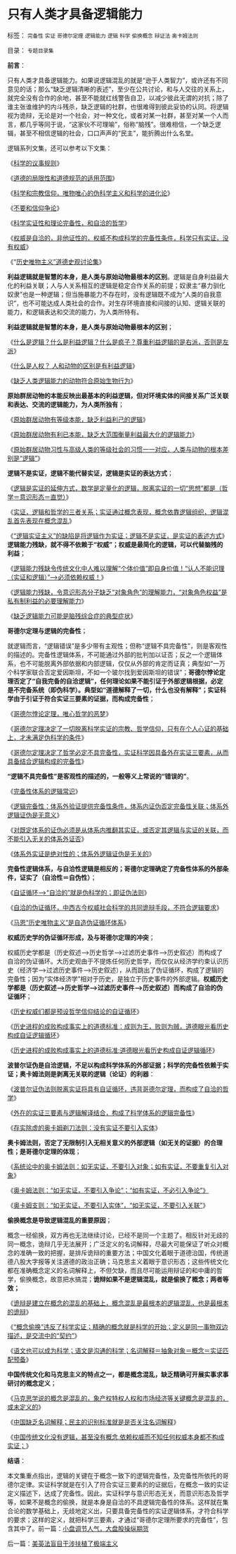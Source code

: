 # 只有人类才具备逻辑能力

标签： `完备性` `实证` `哥德尔定理` `逻辑能力` `逻辑` `科学` `偷换概念` `辩证法` `奥卡姆法则` 

目录： `专题目录集`

**前言**：

只有人类才具备逻辑能力。如果说逻辑混乱的就是“逊于人类智力”，或许还有不同意见的话；那么“缺乏逻辑清晰的表述”，至少在公共讨论，和与人交往的关系上，就完全没有合作的余地，甚至不能就红线警告自卫，以减少彼此无谓的对抗；除了谁主张谁维护的内斗残杀，缺乏逻辑的社群，也很难得到彼此妥协的认同。将逻辑视为诡辩，无论是对一个社会，对一种文化，或者对某一社群，甚至对某一个人而言，都几乎等同于说，“这家伙不可理喻”，俗称“脑残”。很难相信，一个缺乏逻辑，甚至不相信逻辑的社会，口口声声的“民主”，能折腾出什么名堂。



逻辑系列文集，还可以参考以下文集：

《[科学的议事规则](../../../2009/6/17/民主就是科学的议事规则.md)》

《[道德的局限性和道德规范的适用范围](../../../2009/11/19/道德的局限性和道德规范的适用范围.md)》

《[科学和宗教信仰，唯物唯心的伪科学主义和科学的进化论](../../../2009/11/27/科学，信仰，唯物唯心的主义，和进化论.md)》

《[不要和信仰争论](../../../2009/12/14/和猪打架，和信念争论（不是信仰）.md)》

《[科学实证性和理论完备性，和自洽的哲学](../../../2009/12/22/什么是科学？科学实证性和理论和哲学.md)》

《[权威是自洽的，非他证性的，权威不构成科学的完备性条件，科学只有实证，没有权威](../../../2010/1/10/科学的权威和权威的“科学”.md)》

《“[历史唯物主义”道德史观讨论集](../../../2010/6/6/“历史唯物主义”道德史观讨论集.md)》

**利益逻辑就是智慧的本身，是人类与原始动物最根本的区别**。逻辑是自身利益最大化的利益关联；人与人关系相互的逻辑是稳定合作关系的前提；奴隶主“暴力驯化奴隶”也是一种逻辑；但当施暴能力不存在时，没有逻辑既不成为“人类的自我意识”，也不可能达成人类社会的合作。对生存环境直接和间接的认知、逻辑关联的能力，和逻辑表达和交流的能力，为人类所特有。

**利益逻辑就是智慧的本身，是人类与原始动物最根本的区别**；

《[什么是逻辑？什么是利益逻辑？什么是疯子？尊重利益逻辑的是右派，否则是左派](../../../2011/1/31/什么是正义？逻辑？和疯子！.md)》

《[什么是人权？
人和动物的区别是有利益逻辑](../../../2011/1/31/人和动物的区别及人权和利益逻辑.md)》

《[缺乏人类逻辑能力的动物符合原始生物行为](../../../2011/2/3/人科动物的生物行为分析和进化规律.md)》



**原始群居动物的本能反映出最基本的利益逻辑，但对环境实体的间接关系广泛关联和表达、交流的逻辑能力，为人类所独有**；

《[原始群居动物有等级本能，缺乏利益利己的逻辑](../../../2011/1/30/狼的斗牙和狗的斗嘴.md)》

《[原始群居动物有利已本能，缺乏大范围衡量利益最大化的逻辑能力](../../../2011/1/30/原始群居动物的人类行为.md)》

《[原始群居动物习性与高级人类的等级社会的习惯一一对应，人类与动物的根本差别是“逻辑”](../../../2011/2/18/言论自由的许可证审批和批判.md)》

**逻辑不是实证，逻辑不能代替实证，逻辑是实证的表达方式**；

《[逻辑是实证的延伸方式，数学是定量化的逻辑，脱离实证的一切“思想”都是（哲学＝意识形态＝直觉）](../../../2011/2/3/逻辑是实证的延伸方式，数学是定量化的逻辑.md)》

《[实证，逻辑和哲学的三者关系；实证通过概念表现，概念依靠逻辑组织，逻辑混乱首先表现在概念混乱](../../../2010/6/27/伟大领袖和古色古香的僭主文化.md)》

《[“逻辑实证主义”的缺陷是将逻辑作为实证；逻辑不是实证，是实证的表述方式](../../../2010/6/22/中国仍是一个理性主义的社会.md)》**逻辑能力残缺，就不得不依赖于“权威”；权威是最简化的逻辑，可以代替脑残的利益**；

《[逻辑能力残缺令传统文化中人难以理解“个体价值”即自身价值！“认人不能识理（实证和逻辑）”——>必须依赖权威！](../../../2010/10/16/逻辑能力残缺令中国文化依赖权威；青睐洋权威；.md)》

《[逻辑能力残缺，令意识形态分子缺乏“对象角色”的理解能力，“对象角色权益”是私有制利益的必要理解能力](../../../2010/10/15/“对象角色权益”是私有制利益的必要理解能力.md)》

《[缺乏逻辑能力可能是脑残综合症的典型症状](../../../2011/1/28/缺乏逻辑能力可能是脑残综合症的典型症状.md)》



**哥德尔定理与逻辑的完备性**；

就逻辑而言，“逻辑错误”是多少带有主观性；但称“逻辑不具完备性”，则是客观性的描述的。完备性逻辑体系，不可能通过外部的批判加以证否；反之一个逻辑体系，也不可能脱离外部依据和内部逻辑，仅仅从外部的肯定而证真；典型如“一万个科学家联合否定爱因斯坦，不如一个玻尔找到爱因斯坦的错误”；**哥德尔悖论定理否定了“自我完备的自洽逻辑”，任何理论如果不能引证于外部逻辑根据，必定是不完备系统（即伪科学）。典型如“道德解释了一切，什么也没有解释”；实证科学由于引证于符合实证三要素的证据，而构成完备性**；

《[哥德尔悖论定理，唯心哲学的恶梦](../../../2009/6/6/哥德尔悖论定理，唯心哲学的恶梦.md)》

《[哥德尔定理决定了一切脱离科学实证的宗教、哲学信仰，只有在个人心证的基础上，才未满足伪科学的条件](../../../2009/6/9/正确处理宗教及唯心信仰和科学实证性的关系.md)》

《[哥德尔定理决定了哲学必定不具完备性，实证科学因具备外在实证三要素，从而具备结合逻辑构成的完备性](../../../2009/6/1/为什么哲学信仰不能涵盖科学.md)》

**“逻辑不具完备性”是客观性的描述的，一般等义上常说的“错误的”**。

《[完备性体系的逻辑常识](../../../2010/2/21/完备性体系的逻辑常识和道德，法律，伦理.md)》

《[逻辑完备性：体系外验证提供完备性条件，体系内证伪否定完备性关联；体系外逻辑证伪是无意义](../../../2011/4/20/杰斐逊成了希特勒；没有极左只有更左；.md)》

《[对既定体系的证伪必须是从体系内推翻其实证，或否定其逻辑与实证的关联，而不能引入无关的体系外证否](../../../2009/3/28/大学无书：难道诡辩忽悠是传统政治经济学的理论支柱.md)》

《[体系外实证是绝对性的；体系外逻辑证伪是无关的](../../../2010/7/12/中医是玄学；双盲统计是医疗保险的依据.md)》



**完备性逻辑体系，与自洽性逻辑是相反的；哥德尔定理确定了完备性体系的外部条件，证实了（自洽性＝自伪性）**；

《[自证循环——>“自洽的”就是伪科学的；即证伪法则](../../../2010/10/6/有神论的宗教是哲学，无神论的哲学是宗教.md)》

《[自洽的伪证循环，中西古今权威社会科学的共同诡辩手段，不符合逻辑要求](../../../2010/1/15/中西古今唯心社会科学的共同论证手法.md)》

《[马恩“历史唯物主义”是自造伪证循环体系](../../../2009/12/30/自造伪证循环的马恩“历史唯物主义”.md)》

**权威历史学的伪证循环形成，及与哥德尔定理的冲突**；

权威历史学都是（历史叙述——>历史哲学——>过滤历史事件——>历史叙述）而构成了自洽的伪证循环。大历史观由于不提炼任何历史哲学，而仅仅从经济学约束认识历史（经济学——>过滤历史事件——>历史叙述），从而跳出了伪证循环，构成了逻辑的完备性；因为“实体经济学”相对于历史，是独立于历史事件的外部逻辑。**权威历史学都是（历史叙述——>历史哲学——>过滤历史事件——>历史叙述）而构成了自洽的伪证循环**；

《[历史权威们都是预设哲学信仰结论的自证循环](../../../2010/11/1/为什么权威的历史不是科学？.md)》

《[历史进程的成败构成事实上的道德标准：成则为王，败则为贼，道德眼光看历史构成自证逻辑循环](../../../2010/4/21/大历史观似“人的”履历；道德春秋笔法是自证循环.md)》

《[历史进程的成败构成事实上的道德标准;道德眼光看历史构成自证逻辑循环](../../../2010/4/21/大历史观似“人的”履历；道德春秋笔法是自证循环.md)》

**波普尔证伪是自洽逻辑，不足以构成科学体系的外部证据；科学的完备性依赖于实证；奥卡姆法则是剥离无关联的逻辑（论证）的利器**：

《[波普尔证伪法则脱离实证将具有自证循环，违背哥德尔定理，而构成了自洽的哲学](../../../2010/10/6/有神论的宗教是哲学，无神论的哲学是宗教.md)》

《[外在的实证三要素与逻辑解译结合，构成了科学体系的逻辑完备性](../../../2009/6/5/构成科学完备性的基础断言就是三要素.md)》

《[存实除虚的奥卡姆剃刀法则：没有实证不要引入实体](../../../2010/1/5/存实除虚的奥卡姆剃刀法则.md)》

**奥卡姆法则，否定了无限制引入无相关意义的外部逻辑（如无关的证据）的合理性；是哥德尔定理的体现**；

《[系统论中的奥卡姆法则：如无实证，不要引入对象；如有实证，不要重复引入对象](../../../2011/2/10/没有抽象就没有经济科学和奥卡姆法则.md)》

《[奥卡姆法则：“如无实证，不要引入争论”；“如有实证，不必引入争论”》](../../../2011/1/28/等级社会需要“实名制”.md)

《[奥卡姆支则：“如无实证，不要引入实体”，“如无实证，不要引入关联”](../../../2011/1/28/等级社会需要“实名制”.md)》



**偷换概念是导致逻辑混乱的重要原因**；

概念一经偷换，双方再也无法继续讨论，已经不是同一个主题了。相反针对无歧的同一概念，诡辩几乎无法展开；广泛定义的名词解释，尽最大可能保证了听众对概念的准确一致的把握，是排斥诡辩的重要方法；中国文化着眼于道德治国，传统道德八股大字报等关注道德的政治正确；马克思主义着眼于意识形态；这些传统文化都在准确概念定义的名词解释上，不但欠缺，而且尽可能运用辩证的和中庸的哲学，偷换概念，故意把水搞混；**诡辩如果不是逻辑混乱，就是偷换了概念；两者等效；**

《[诡辩是建立在概念的混乱的基础上，概念混乱是最根本的逻辑混乱，也是最根本的诡辩](../../../2010/4/26/认人只能污合，认理可以成军.md)》

《[“概念偷换”违反了科学实证；精确的概念就是科学的开始；定义是同一事物双边描述，是交流中的“契约”](../../../2010/5/4/科学开始于精确概念定义.md)》

《[语文也可以成为科学；语文是沟通的科学；名词解释＝抽象对象＝概念＝实证匹配预备](../../../2011/3/3/语文也可成科学；沟通的科学.md)》



**中国传统文化和马克思主义的特点之一，都是概念混乱，缺乏精确可开展实事求事研讨的概念定义**；

《[马克思学说的概念是混乱的，象产权特权人权和市场经济等关键概念是混乱的，或未定义的](../../../2010/2/24/产权，特权，人权，和市场经济.md)》

《[中国缺乏名词解释；民主的识别标准就是是否关注名词解释](../../../2010/5/4/中国不缺信仰，中国缺乏名词解释.md)》

《[中国传统文化没有逻辑，甚至没有概念,依赖权威而不知任何权威本身都不构成实证；](../../../2010/7/13/死亡的到来不知不觉.md)》

**结语**：

本文集重点指出，逻辑的关键在于概念一致下的逻辑完备性，及完备性所依托的哥德尔定律。实证科学就是在引入了符合实证三要素的的证据后，在概念一致的实证定义描述下，达成了完备性。因此，实证科学与意识形态无关，而意识形态及哲学等，如果不是概念的偷换，就是本身是自洽的不具逻辑完备性的体系。这样就在集合论的数学基础上，无歧地定义出，只要具备完备性的实证逻辑体系，才符合科学的要求；这样的定义，就把科学三要素，才通过“哥德尔定理所要求的完备性”，包含其中了。前一篇：[小盘调节人气，大盘股操纵期货](../../../2011/5/3/小盘调节人气，大盘股操纵期货.md)

后一篇：[美英法盲目干涉扶植了极端主义](../../../2011/5/3/美英法盲目干涉扶植了极端主义.md)